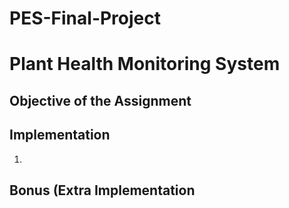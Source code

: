 # PES-Final-Project
# Plant Health Monitoring System

## Objective of the Assignment <br/>


## Implementation
1)

## Bonus (Extra Implementation
